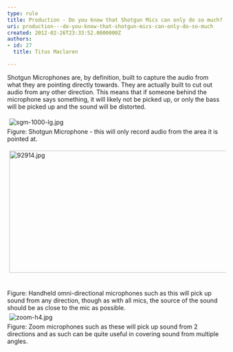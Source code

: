 ```yaml
---
type: rule
title: Production - Do you know that Shotgun Mics can only do so much?
uri: production---do-you-know-that-shotgun-mics-can-only-do-so-much
created: 2012-02-26T23:33:52.0000000Z
authors:
- id: 27
  title: Titus Maclaren

---
```




<span class='intro'> <p>Shotgun Microphones are, by definition, built to capture the audio from what they are pointing directly&#160;towards. They are actually built to cut out audio from any other direction. This means that if someone behind the microphone says something, it will likely not be picked up, or only the bass will be picked up and the sound will be distorted.</p> </span>

<p>​<img class="ssw-rteStyle-GreyBox" alt="sgm-1000-lg.jpg" src="/DesignandPresentation/RulesToBetterVideoRecording/PublishingImages/sgm-1000-lg.jpg" style="margin&#58;5px;" /><br><span class="ssw-rteStyle-FigureNormal">Figure&#58; Shotgun Microphone - this will only&#160;record audio from&#160;the area&#160;it is pointed at.</span></p>
<p><img class="ssw-rteStyle-GreyBox" alt="92914.jpg" src="/DesignandPresentation/RulesToBetterVideoRecording/PublishingImages/92914.jpg" width="563" height="294" style="margin&#58;5px;width&#58;528px;height&#58;284px;" /><br><br><br><span class="ssw-rteStyle-FigureNormal">Figure&#58; Handheld omni-directional microphones such as this will pick up sound from any direction, though as with all mics, the source of the sound should be as close to the mic as possible.</span><br><img class="ssw-rteStyle-GreyBox" alt="zoom-h4.jpg" src="/DesignandPresentation/RulesToBetterVideoRecording/PublishingImages/zoom-h4.jpg" style="margin&#58;5px;" /><br><span class="ssw-rteStyle-FigureNormal">Figure&#58; Zoom microphones such as these will pick up sound from 2 directions and as such can be quite useful in covering sound from multiple angles.</span></p>


